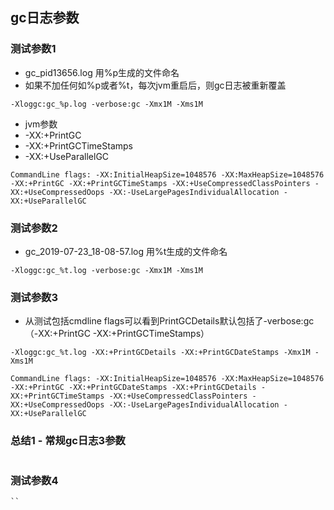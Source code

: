 ## gc日志参数

### 测试参数1
 - gc_pid13656.log 用%p生成的文件命名
 - 如果不加任何如%p或者%t，每次jvm重启后，则gc日志被重新覆盖
 
```
-Xloggc:gc_%p.log -verbose:gc -Xmx1M -Xms1M
```
 
  - jvm参数
  - -XX:+PrintGC
  - -XX:+PrintGCTimeStamps
  - -XX:+UseParallelGC
```
CommandLine flags: -XX:InitialHeapSize=1048576 -XX:MaxHeapSize=1048576 -XX:+PrintGC -XX:+PrintGCTimeStamps -XX:+UseCompressedClassPointers -XX:+UseCompressedOops -XX:-UseLargePagesIndividualAllocation -XX:+UseParallelGC 
```

### 测试参数2
  - gc_2019-07-23_18-08-57.log 用%t生成的文件命名
```
-Xloggc:gc_%t.log -verbose:gc -Xmx1M -Xms1M
```

### 测试参数3
  - 从测试包括cmdline flags可以看到PrintGCDetails默认包括了-verbose:gc（-XX:+PrintGC -XX:+PrintGCTimeStamps）

```
-Xloggc:gc_%t.log -XX:+PrintGCDetails -XX:+PrintGCDateStamps -Xmx1M -Xms1M
```

```
CommandLine flags: -XX:InitialHeapSize=1048576 -XX:MaxHeapSize=1048576 -XX:+PrintGC -XX:+PrintGCDateStamps -XX:+PrintGCDetails -XX:+PrintGCTimeStamps -XX:+UseCompressedClassPointers -XX:+UseCompressedOops -XX:-UseLargePagesIndividualAllocation -XX:+UseParallelGC 
```

### 总结1 - 常规gc日志3参数
```

```

### 测试参数4

```
``